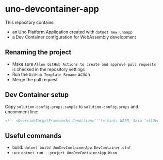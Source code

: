 # uno-devcontainer-app

This repository contains:
- an Uno Platform Application created with `dotnet new unoapp`
- a Dev Container configuration for WebAssembly development

## Renaming the project
- Make sure `Allow GitHub Actions to create and approve pull requests` is checked in the repository settings
- Run the `GitHub Template Rename` action
- Merge the pull request

## Dev Container setup

Copy `solution-config.props.sample` to `solution-config.props` and uncomment line:
```xml
<!-- <OverrideTargetFrameworks Condition="''!='hint: WASM, Skia'">$(OverrideTargetFrameworks);net7.0</OverrideTargetFrameworks> -->
```

## Useful commands
- build: `dotnet build UnoDevContainerApp.DevContainer.slnf`
- run:   `dotnet run --project UnoDevContainerApp.Wasm`
